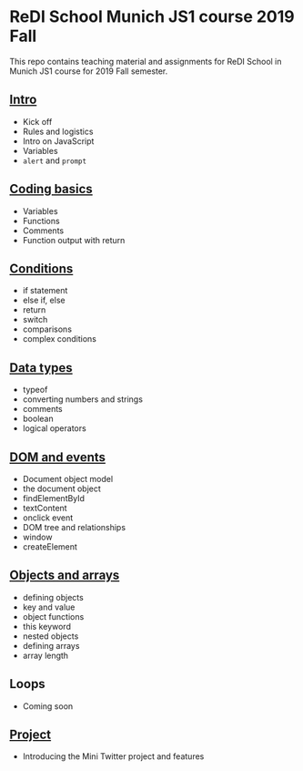 # ReDI School Munich JS1 course 2019 Fall

This repo contains teaching material and assignments for ReDI School in Munich JS1 course for 2019 Fall semester.

## [Intro](https://oliverbrehm.github.io/js-munich-2019-fall/lessons/0-intro)
- Kick off
- Rules and logistics
- Intro on JavaScript
- Variables
- `alert` and `prompt`


## [Coding basics](https://oliverbrehm.github.io/js-munich-2019-fall/lessons/1-coding-basics/lecture.html)
- Variables
- Functions
- Comments
- Function output with return

## [Conditions](https://oliverbrehm.github.io/js-munich-2019-fall/lessons/2-conditions/lecture.html)
- if statement
- else if, else
- return
- switch
- comparisons
- complex conditions

## [Data types](https://oliverbrehm.github.io/js-munich-2019-fall/lessons/3-data-types/lecture.html)
- typeof
- converting numbers and strings
- comments
- boolean
- logical operators

## [DOM and events](https://oliverbrehm.github.io/js-munich-2019-fall/lessons/4-DOM-events/lecture.html)
- Document object model
- the document object
- findElementById
- textContent
- onclick event
- DOM tree and relationships
- window
- createElement

## [Objects and arrays](https://oliverbrehm.github.io/js-munich-2019-fall/lessons/6-objects/lecture.html)
- defining objects
- key and value
- object functions
- this keyword
- nested objects
- defining arrays
- array length

## Loops
- Coming soon

## [Project](https://oliverbrehm.github.io/js-munich-2019-fall/lessons/8-project/lecture.html)
- Introducing the Mini Twitter project and features
